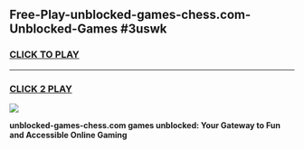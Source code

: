 
## Free-Play-unblocked-games-chess.com-Unblocked-Games #3uswk
<h3>
<a href="https://news.freeplayer.one?title=unblocked-games-chess.com&ref=8M">CLICK TO PLAY</a></h3>
<hr>

<h3>
<a href="https://news.freeplayer.one?title=unblocked-games-chess.com&ref=8M">CLICK 2 PLAY</a>
  
</h3>

<a href="https://news.freeplayer.one?title=unblocked-games-chess.com&ref=8M"><img src="https://clearcache.store/games.png"></a>


**unblocked-games-chess.com games unblocked: Your Gateway to Fun and Accessible Online Gaming**
